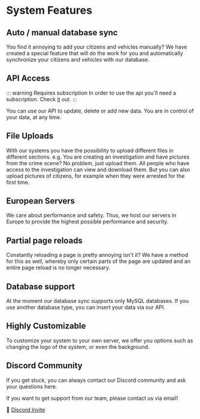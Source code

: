 # System Features

## Auto / manual database sync
You find it annoying to add your citizens and vehicles manually? We have created a special feature that will do the work for you and automatically synchronize your citizens and vehicles with our database. 

## API Access

::: warning Requires subscription
In order to use the api you'll need a subscription. Check [it](https://blazefire.io) out.
:::

You can use our API to update, delete or add new data. You are in control of your data, at any time.

## File Uploads
With our systems you have the possibility to upload different files in different sections. 
e.g. You are creating an investigation and have pictures from the crime scene? No problem, just upload them. All people who have access to the investigation can view and download them. But you can also upload pictures of citizens, for example when they were arrested for the first time.

## European Servers
We care about performance and safety. Thus, we host our servers in Europe to provide the highest possible performance and security.

## Partial page reloads
Constantly reloading a page is pretty annoying isn't it? We have a method for this as well, whereby only certain parts of the page are updated and an entire page reload is no longer necessary. 

## Database support
At the moment our database sync supports only MySQL databases. If you use another database type, you can insert your data via our API.

## Highly Customizable
To customize your system to your own server, we offer you options such as changing the logo of the system, or even the background. 

## Discord Community
If you get stuck, you can always contact our Discord community and ask your questions here. 

If you want to get support from our team, please contact us via email!

:tada: [Discord Invite](https://discord.gg/yFFYASEaDD)